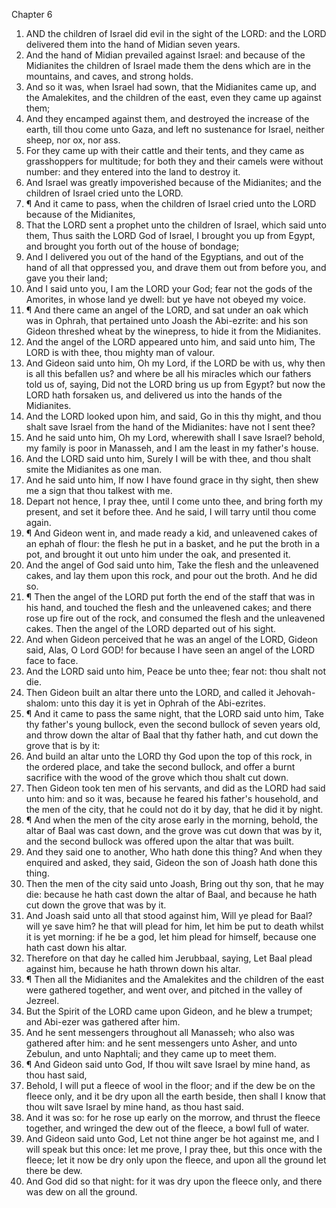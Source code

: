 

Chapter 6

1. AND the children of Israel did evil in the sight of the LORD: and the LORD delivered them into the hand of Midian seven years.
2. And the hand of Midian prevailed against Israel: and because of the Midianites the children of Israel made them the dens which are in the mountains, and caves, and strong holds.
3. And so it was, when Israel had sown, that the Midianites came up, and the Amalekites, and the children of the east, even they came up against them;
4. And they encamped against them, and destroyed the increase of the earth, till thou come unto Gaza, and left no sustenance for Israel, neither sheep, nor ox, nor ass.
5. For they came up with their cattle and their tents, and they came as grasshoppers for multitude; for both they and their camels were without number: and they entered into the land to destroy it.
6. And Israel was greatly impoverished because of the Midianites; and the children of Israel cried unto the LORD.
7. ¶ And it came to pass, when the children of Israel cried unto the LORD because of the Midianites,
8. That the LORD sent a prophet unto the children of Israel, which said unto them, Thus saith the LORD God of Israel, I brought you up from Egypt, and brought you forth out of the house of bondage;
9. And I delivered you out of the hand of the Egyptians, and out of the hand of all that oppressed you, and drave them out from before you, and gave you their land;
10. And I said unto you, I am the LORD your God; fear not the gods of the Amorites, in whose land ye dwell: but ye have not obeyed my voice.
11. ¶ And there came an angel of the LORD, and sat under an oak which was in Ophrah, that pertained unto Joash the Abi-ezrite: and his son Gideon threshed wheat by the winepress, to hide it from the Midianites.
12. And the angel of the LORD appeared unto him, and said unto him, The LORD is with thee, thou mighty man of valour.
13. And Gideon said unto him, Oh my Lord, if the LORD be with us, why then is all this befallen us?  and where be all his miracles which our fathers told us of, saying, Did not the LORD bring us up from Egypt?  but now the LORD hath forsaken us, and delivered us into the hands of the Midianites.
14. And the LORD looked upon him, and said, Go in this thy might, and thou shalt save Israel from the hand of the Midianites: have not I sent thee?
15. And he said unto him, Oh my Lord, wherewith shall I save Israel?  behold, my family is poor in Manasseh, and I am the least in my father's house.
16. And the LORD said unto him, Surely I will be with thee, and thou shalt smite the Midianites as one man.
17. And he said unto him, If now I have found grace in thy sight, then shew me a sign that thou talkest with me.
18. Depart not hence, I pray thee, until I come unto thee, and bring forth my present, and set it before thee.  And he said, I will tarry until thou come again.
19. ¶ And Gideon went in, and made ready a kid, and unleavened cakes of an ephah of flour: the flesh he put in a basket, and he put the broth in a pot, and brought it out unto him under the oak, and presented it.
20. And the angel of God said unto him, Take the flesh and the unleavened cakes, and lay them upon this rock, and pour out the broth.  And he did so.
21. ¶ Then the angel of the LORD put forth the end of the staff that was in his hand, and touched the flesh and the unleavened cakes; and there rose up fire out of the rock, and consumed the flesh and the unleavened cakes.  Then the angel of the LORD departed out of his sight.
22. And when Gideon perceived that he was an angel of the LORD, Gideon said, Alas, O Lord GOD!  for because I have seen an angel of the LORD face to face.
23. And the LORD said unto him, Peace be unto thee; fear not: thou shalt not die.
24. Then Gideon built an altar there unto the LORD, and called it Jehovah-shalom: unto this day it is yet in Ophrah of the Abi-ezrites.
25. ¶ And it came to pass the same night, that the LORD said unto him, Take thy father's young bullock, even the second bullock of seven years old, and throw down the altar of Baal that thy father hath, and cut down the grove that is by it:
26. And build an altar unto the LORD thy God upon the top of this rock, in the ordered place, and take the second bullock, and offer a burnt sacrifice with the wood of the grove which thou shalt cut down.
27. Then Gideon took ten men of his servants, and did as the LORD had said unto him: and so it was, because he feared his father's household, and the men of the city, that he could not do it by day, that he did it by night.
28. ¶ And when the men of the city arose early in the morning, behold, the altar of Baal was cast down, and the grove was cut down that was by it, and the second bullock was offered upon the altar that was built.
29. And they said one to another, Who hath done this thing?  And when they enquired and asked, they said, Gideon the son of Joash hath done this thing.
30. Then the men of the city said unto Joash, Bring out thy son, that he may die: because he hath cast down the altar of Baal, and because he hath cut down the grove that was by it.
31. And Joash said unto all that stood against him, Will ye plead for Baal?  will ye save him?  he that will plead for him, let him be put to death whilst it is yet morning: if he be a god, let him plead for himself, because one hath cast down his altar.
32. Therefore on that day he called him Jerubbaal, saying, Let Baal plead against him, because he hath thrown down his altar.
33. ¶ Then all the Midianites and the Amalekites and the children of the east were gathered together, and went over, and pitched in the valley of Jezreel.
34. But the Spirit of the LORD came upon Gideon, and he blew a trumpet; and Abi-ezer was gathered after him.
35. And he sent messengers throughout all Manasseh; who also was gathered after him: and he sent messengers unto Asher, and unto Zebulun, and unto Naphtali; and they came up to meet them.
36. ¶ And Gideon said unto God, If thou wilt save Israel by mine hand, as thou hast said,
37. Behold, I will put a fleece of wool in the floor; and if the dew be on the fleece only, and it be dry upon all the earth beside, then shall I know that thou wilt save Israel by mine hand, as thou hast said.
38. And it was so: for he rose up early on the morrow, and thrust the fleece together, and wringed the dew out of the fleece, a bowl full of water.
39. And Gideon said unto God, Let not thine anger be hot against me, and I will speak but this once: let me prove, I pray thee, but this once with the fleece; let it now be dry only upon the fleece, and upon all the ground let there be dew.
40. And God did so that night: for it was dry upon the fleece only, and there was dew on all the ground.

